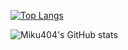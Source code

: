 [![Top Langs](https://github-readme-stats.vercel.app/api/top-langs/?username=krisstibex&layout=compact&theme=vue&bg_color=30,e96443,904e95&title_color=fff&text_color=fff&)](https://github.com/krisstibex/404Zone)

![Miku404's GitHub stats](https://github-readme-stats.vercel.app/api?username=krisstibex&bg_color=30,e96443,904e95&title_color=fff&text_color=fff&show_icons=true&count_private=true&theme=vue)
